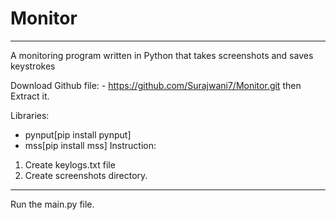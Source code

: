# Monitor
*********************************************************************************************
A monitoring program written in Python that takes screenshots and saves keystrokes

Download Github file: - https://github.com/Surajwani7/Monitor.git
then Extract it.

 Libraries:
* pynput[pip install pynput]
* mss[pip install mss]
Instruction:
1) Create keylogs.txt file
2)  Create screenshots directory.
**********************************************************************************
Run the main.py file.
